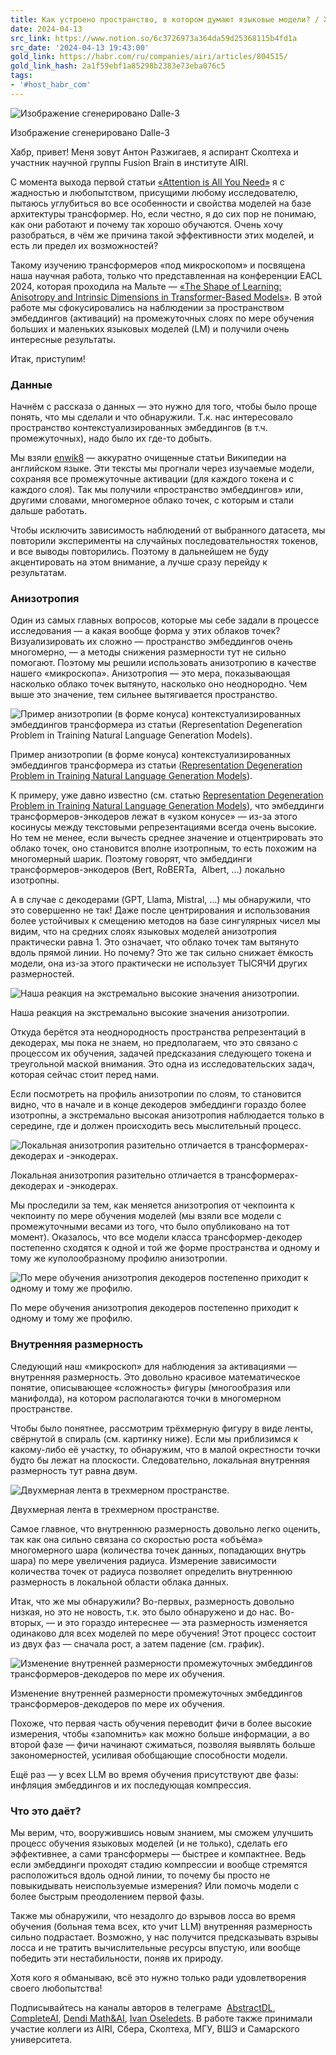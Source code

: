 ```yaml
---
title: Как устроено пространство, в котором думают языковые модели? / Хабр
date: 2024-04-13
src_link: https://www.notion.so/6c3726973a364da59d25368115b4fd1a
src_date: '2024-04-13 19:43:00'
gold_link: https://habr.com/ru/companies/airi/articles/804515/
gold_link_hash: 2a1f59ebf1a85298b2383e73eba076c5
tags:
- '#host_habr_com'
---
```


![](https://habrastorage.org/getpro/habr/upload_files/cd6/619/8df/cd66198dfc134f09139087d302ab1562.png "Изображение сгенерировано Dalle-3")

Изображение сгенерировано Dalle-3

Хабр, привет! Меня зовут Антон Разжигаев, я аспирант Сколтеха и участник научной группы Fusion Brain в институте AIRI.

С момента выхода первой статьи [«Attention is All You Need»](https://arxiv.org/abs/1706.03762) я с жадностью и любопытством, присущими любому исследователю, пытаюсь углубиться во все особенности и свойства моделей на базе архитектуры трансформер. Но, если честно, я до сих пор не понимаю, как они работают и почему так хорошо обучаются. Очень хочу разобраться, в чём же причина такой эффективности этих моделей, и есть ли предел их возможностей?  


Такому изучению трансформеров «под микроскопом» и посвящена наша научная работа, только что представленная на конференции EACL 2024, которая проходила на Мальте — [«The Shape of Learning: Anisotropy and Intrinsic Dimensions in Transformer-Based Models»](https://aclanthology.org/2024.findings-eacl.58/). В этой работе мы сфокусировались на наблюдении за пространством эмбеддингов (активаций) на промежуточных слоях по мере обучения больших и маленьких языковых моделей (LM) и получили очень интересные результаты.

Итак, приступим!

### Данные

Начнём с рассказа о данных — это нужно для того, чтобы было проще понять, что мы сделали и что обнаружили. Т.к. нас интересовало пространство контекстуализированных эмбеддингов (в т.ч. промежуточных), надо было их где-то добыть.

Мы взяли [enwik8](https://huggingface.co/datasets/enwik8) — аккуратно очищенные статьи Википедии на английском языке. Эти тексты мы прогнали через изучаемые модели, сохраняя все промежуточные активации (для каждого токена и с каждого слоя). Так мы получили «пространство эмбеддингов» или, другими словами, многомерное облако точек, с которым и стали дальше работать.

Чтобы исключить зависимость наблюдений от выбранного датасета, мы повторили эксперименты на случайных последовательностях токенов, и все выводы повторились. Поэтому в дальнейшем не буду акцентировать на этом внимание, а лучше сразу перейду к результатам.

### Анизотропия

Один из самых главных вопросов, которые мы себе задали в процессе исследования — а какая вообще форма у этих облаков точек? Визуализировать их сложно — пространство эмбеддингов очень многомерно, — а методы снижения размерности тут не сильно помогают. Поэтому мы решили использовать анизотропию в качестве нашего «микроскопа». Анизотропия — это мера, показывающая насколько облако точек вытянуто, насколько оно неоднородно. Чем выше это значение, тем сильнее вытягивается пространство. 

![](https://habrastorage.org/getpro/habr/upload_files/b15/bc1/999/b15bc1999ccd6704ed0aeb6a23398dee.jpg "Пример анизотропии (в форме конуса) контекстуализированных эмбеддингов трансформера из статьи (Representation Degeneration Problem in Training Natural Language Generation Models).")

Пример анизотропии (в форме конуса) контекстуализированных эмбеддингов трансформера из статьи ([Representation Degeneration Problem in Training Natural Language Generation Models](https://arxiv.org/pdf/1907.12009.pdf)).

К примеру, уже давно известно (см. статью [Representation Degeneration Problem in Training Natural Language Generation Models](https://arxiv.org/pdf/1907.12009.pdf)), что эмбеддинги трансформеров-энкодеров лежат в «узком конусе» — из-за этого косинусы между текстовыми репрезентациями всегда очень высокие. Но тем не менее, если вычесть среднее значение и отцентрировать это облако точек, оно становится вполне изотропным, то есть похожим на многомерный шарик. Поэтому говорят, что эмбеддинги трансформеров-энкодеров (Bert, RoBERTa,  Albert, …) локально изотропны.  


А в случае с декодерами (GPT, Llama, Mistral, …) мы обнаружили, что это совершенно не так! Даже после центрирования и использования более устойчивых к смещению методов на базе сингулярных чисел мы видим, что на средних слоях языковых моделей анизотропия практически равна 1. Это означает, что облако точек там вытянуто вдоль прямой линии. Но почему? Это же так сильно снижает ёмкость модели, она из-за этого практически не использует ТЫСЯЧИ других размерностей.

![](https://habrastorage.org/getpro/habr/upload_files/db6/a24/4cc/db6a244cc51f1900f3e3420c4c6b3d76.gif "Наша реакция на экстремально высокие значения анизотропии.")

Наша реакция на экстремально высокие значения анизотропии.

Откуда берётся эта неоднородность пространства репрезентаций в декодерах, мы пока не знаем, но предполагаем, что это связано с процессом их обучения, задачей предсказания следующего токена и треугольной маской внимания. Это одна из исследовательских задач, которая сейчас стоит перед нами.

Если посмотреть на профиль анизотропии по слоям, то становится видно, что в начале и в конце декодеров эмбеддинги гораздо более изотропны, а экстремально высокая анизотропия наблюдается только в середине, где и должен происходить весь мыслительный процесс.

![](https://habrastorage.org/getpro/habr/upload_files/3cf/8cf/d9d/3cf8cfd9d1c82b60209bb9c72c3c2c52.png "Локальная анизотропия разительно отличается в трансформерах-декодерах и -энкодерах.")

Локальная анизотропия разительно отличается в трансформерах-декодерах и -энкодерах.

Мы проследили за тем, как меняется анизотропия от чекпоинта к чекпоинту по мере обучения моделей (мы взяли все модели с промежуточными весами из того, что было опубликовано на тот момент). Оказалось, что все модели класса трансформер-декодер постепенно сходятся к одной и той же форме пространства и одному и тому же куполообразному профилю анизотропии.

![](https://habrastorage.org/getpro/habr/upload_files/e73/f42/477/e73f42477bcb7ddab7ccf6aa8a4852e4.png "По мере обучения анизотропия декодеров постепенно приходит к одному и тому же профилю.")

По мере обучения анизотропия декодеров постепенно приходит к одному и тому же профилю.

### Внутренняя размерность

Следующий наш «микроскоп» для наблюдения за активациями — внутренняя размерность. Это довольно красивое математическое понятие, описывающее «сложность» фигуры (многообразия или манифолда), на котором располагаются точки в многомерном пространстве.

Чтобы было понятнее, рассмотрим трёхмерную фигуру в виде ленты, свёрнутой в спираль (см. картинку ниже). Если мы приблизимся к какому-либо её участку, то обнаружим, что в малой окрестности точки будто бы лежат на плоскости. Следовательно, локальная внутренняя размерность тут равна двум.

![](https://habrastorage.org/getpro/habr/upload_files/52c/654/64c/52c65464ce0c23fb278dc9c1046f37f3.jpg "Двухмерная лента в трехмерном пространстве.")

Двухмерная лента в трехмерном пространстве.

Самое главное, что внутреннюю размерность довольно легко оценить, так как она сильно связана со скоростью роста «объёма» многомерного шара (количества точек данных, попадающих внутрь шара) по мере увеличения радиуса. Измерение зависимости количества точек от радиуса позволяет определить внутреннюю размерность в локальной области облака данных.

Итак, что же мы обнаружили? Во-первых, размерность довольно низкая, но это не новость, т.к. это было обнаружено и до нас. Во-вторых, — и это гораздо интереснее — эта размерность изменяется одинаково для всех моделей по мере обучения! Этот процесс состоит из двух фаз — сначала рост, а затем падение (см. график).

![](https://habrastorage.org/getpro/habr/upload_files/042/43f/695/04243f6951462762d0c8a4e8f25a0d08.png "Изменение внутренней размерности промежуточных эмбеддингов трансформеров-декодеров по мере их обучения.")

Изменение внутренней размерности промежуточных эмбеддингов трансформеров-декодеров по мере их обучения.

Похоже, что первая часть обучения переводит фичи в более высокие измерения, чтобы «запомнить» как можно больше информации, а во второй фазе — фичи начинают сжиматься, позволяя выявлять больше закономерностей, усиливая обобщающие способности модели. 

Ещё раз — у всех LLM во время обучения присутствуют две фазы: инфляция эмбеддингов и их последующая компрессия. 

### Что это даёт?

Мы верим, что, вооружившись новым знанием, мы сможем улучшить процесс обучения языковых моделей (и не только), сделать его эффективнее, а сами трансформеры — быстрее и компактнее. Ведь если эмбеддинги проходят стадию компрессии и вообще стремятся расположиться вдоль одной линии, то почему бы просто не повыкидывать неиспользуемые измерения? Или помочь модели с более быстрым преодолением первой фазы. 

Также мы обнаружили, что незадолго до взрывов лосса во время обучения (больная тема всех, кто учит LLM) внутренняя размерность сильно подрастает. Возможно, у нас получится предсказывать взрывы лосса и не тратить вычислительные ресурсы впустую, или вообще победить эти нестабильности, поняв их природу.

Хотя кого я обманываю, всё это нужно только ради удовлетворения своего любопытства! 

Подписывайтесь на каналы авторов в телеграме  [AbstractDL](https://t.me/abstractDL), [CompleteAI](https://t.me/abstractDL), [Dendi Math&AI](https://t.me/dendi_math_ai), [Ivan Oseledets](https://t.me/Ivan_Oseledets). В работе также принимали участие коллеги из AIRI, Сбера, Сколтеха, МГУ, ВШЭ и Самарского университета.